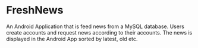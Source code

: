 # FreshNews
An Android Application that is feed news from a MySQL database. Users create accounts and request news according to their accounts. The news is displayed in the Android App sorted by latest, old etc.
